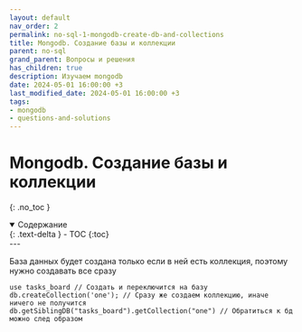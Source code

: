 ```yaml
---
layout: default
nav_order: 2
permalink: no-sql-1-mongodb-create-db-and-collections
title: Mongodb. Создание базы и коллекции
parent: no-sql
grand_parent: Вопросы и решения
has_children: true
description: Изучаем mongodb
date: 2024-05-01 16:00:00 +3
last_modified_date: 2024-05-01 16:00:00 +3
tags:
- mongodb
- questions-and-solutions
---
```


# Mongodb. Создание базы и коллекции
{: .no_toc }

<details open markdown="block">
  <summary>
    Содержание
  </summary>
  {: .text-delta }
- TOC
{:toc}
</details>
---

База данных будет создана только если в ней есть коллекция, поэтому нужно создавать все сразу

````text
use tasks_board // Создать и переключится на базу
db.createCollection('one'); // Сразу же создаем коллекцию, иначе ничего не получится
db.getSiblingDB("tasks_board").getCollection("one") // Обратиться к бд можно след образом
````